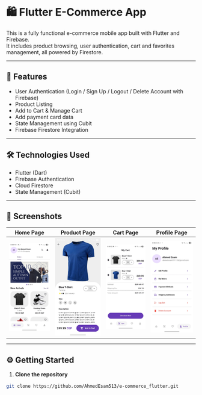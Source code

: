 # 🛍️ Flutter E-Commerce App

This is a fully functional e-commerce mobile app built with Flutter and Firebase.  
It includes product browsing, user authentication, cart and favorites management, all powered by Firestore.

---

## 🚀 Features

- User Authentication (Login / Sign Up / Logout / Delete Account with Firebase)
- Product Listing
- Add to Cart & Manage Cart
- Add payment card data
- State Management using Cubit
- Firebase Firestore Integration

---

## 🛠️ Technologies Used

- Flutter (Dart)
- Firebase Authentication
- Cloud Firestore
- State Management (Cubit)

---

## 📱 Screenshots

| Home Page                     | Product Page                        | Cart Page                     | Profile Page                        |
|-------------------------------|-------------------------------------|-------------------------------|-------------------------------------|
| ![Home](screenshots/home.jpg) | ![Product](screenshots/product.jpg) | ![Cart](screenshots/cart.jpg) | ![Profile](screenshots/profile.jpg) |

---

## ⚙️ Getting Started

1. **Clone the repository**
```bash
git clone https://github.com/AhmedEsam513/e-commerce_flutter.git
